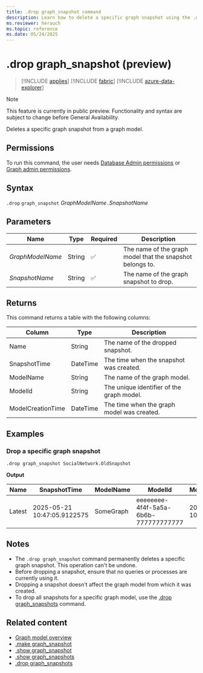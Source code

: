 ```yaml
---
title: .drop graph_snapshot command
description: Learn how to delete a specific graph snapshot using the .drop graph_snapshot command with syntax, parameters, and examples.
ms.reviewer: herauch
ms.topic: reference
ms.date: 05/24/2025
---
```


# .drop graph_snapshot (preview)

> [!INCLUDE [applies](../../includes/applies-to-version/applies.md)] [!INCLUDE [fabric](../../includes/applies-to-version/fabric.md)] [!INCLUDE [azure-data-explorer](../../includes/applies-to-version/azure-data-explorer.md)]

> [!NOTE]
> This feature is currently in public preview. Functionality and syntax are subject to change before General Availability.

Deletes a specific graph snapshot from a graph model.

## Permissions

To run this command, the user needs [Database Admin permissions](../../access-control/role-based-access-control.md) or [Graph admin permissions](../../access-control/role-based-access-control.md).

## Syntax

`.drop` `graph_snapshot` *GraphModelName*`.`*SnapshotName*

## Parameters

|Name|Type|Required|Description|
|--|--|--|--|
|*GraphModelName*|String|✅|The name of the graph model that the snapshot belongs to.|
|*SnapshotName*|String|✅|The name of the graph snapshot to drop.|

## Returns

This command returns a table with the following columns:

|Column|Type|Description|
|--|--|--|
|Name|String|The name of the dropped snapshot.|
|SnapshotTime|DateTime|The time when the snapshot was created.|
|ModelName|String|The name of the graph model.|
|ModelId|String|The unique identifier of the graph model.|
|ModelCreationTime|DateTime|The time when the graph model was created.|

## Examples

### Drop a specific graph snapshot

```kusto
.drop graph_snapshot SocialNetwork.OldSnapshot
```

**Output**

|Name|SnapshotTime|ModelName|ModelId|ModelCreationTime|
|---|---|---|---|---|
|Latest|2025-05-21 10:47:05.9122575|SomeGraph|eeeeeeee-4f4f-5a5a-6b6b-777777777777|2025-05-21 10:47:05.8611670|

## Notes

- The `.drop graph_snapshot` command permanently deletes a specific graph snapshot. This operation can't be undone.
- Before dropping a snapshot, ensure that no queries or processes are currently using it.
- Dropping a snapshot doesn't affect the graph model from which it was created.
- To drop all snapshots for a specific graph model, use the [.drop graph_snapshots](graph-snapshots-drop.md) command.

## Related content

* [Graph model overview](graph-model-overview.md)
* [.make graph_snapshot](graph-snapshot-make.md)
* [.show graph_snapshot](graph-snapshot-show.md)
* [.show graph_snapshots](graph-snapshots-show.md)
* [.drop graph_snapshots](graph-snapshots-drop.md)
